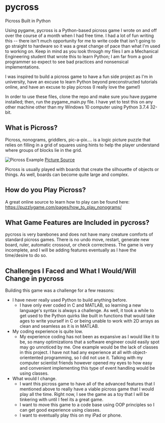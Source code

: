 # pycross
Picross Built in Python

Using pygame, pycross is a Python-based picross game I wrote on and off over the course of a month when I had free time. I had a lot of fun writing this -- there isn't much opportunity for me to write code that isn't going to go straight to hardware so it was a great change of pace than what I'm used to working on.
Keep in mind as you look through my files I am a Mechanical Engineering student that wrote this to learn Python; I am far from a good programmer so expect to see bad practices and nonsensical implementations.

I was inspired to build a picross game to have a fun side project as I'm in university, have an excuse to learn Python beyond preconstructed tutorials online, and have an excuse to play picross (I really love the game!)

In order to use these files, clone the repo and make sure you have pygame installed; then, run the pygame_main.py file. 
I have yet to test this on any other machine other than my Windows 10 computer using Python 3.7.4 32-bit.

## What is Picross?
Picross, nonograms, griddlers, pic-a-pix.... is a logic picture puzzle that relies on filling in a grid of squares using hints to help the player understand where groups of blocks lie in the grid.

![Picross Example](https://coolbutuseless.github.io/img/nonogram/example-solved.png)
[Picture Source](https://coolbutuseless.github.io/2018/09/28/writing-a-nonogram-solver-in-r/)

Picross is usually played with boards that create the silhouette of objects or things. As well, boards can become quite large and complex.

## How do you Play Picross?
A great online source to learn how to play can be found here: https://puzzlygame.com/pages/how_to_play_nonograms/

## What Game Features are Included in pycross?
pycross is very barebones and does not have many creature comforts of standard picross games. There is no undo move, restart, generate new board, ruler, automatic crossout, or check correctness. The game is very incomplete, and I will be adding features eventually as I have the time/desire to do so.

## Challenges I Faced and What I Would/Will Change in pycross
Building this game was a challenge for a few reasons: 

* I have never really used Python to build anything before.
  * I have only ever coded in C and MATLAB, so learning a new language's syntax is always a challenge. As well, it took a while to get used to the Python quirks like built in functions that would take ages to write yourself in C or being unable to work with 2D arrays as clean and seamless as it is in MATLAB.  
* My coding experience is quite low.
  * My experience coding has not been as expansive as I would like it to be, so many optimizations that a software engineer could easily spot may go unnoticed by me. One example would be the lack of classes in this project. I have not had any experience at all with object-orientented programming, so I did not use it. Talking with my computer scientist friends however opened my eyes to how easy and convenient implementing this type of event handling would be using classes.
* What would I change.
  * I want this picross game to have all of the advanced features that I mentioned above to really have a viable picross game that I would play all the time. Right now, I see the game as a toy that I will be tinkering with until I feel its a great game.
  * I want to move this game to a code base using OOP principles so I can get good experience using classes.
  * I want to eventually play this on my iPad or phone.
  
